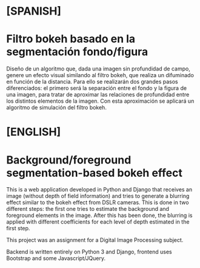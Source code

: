 # [SPANISH]

# Filtro bokeh basado en la segmentación fondo/figura 


Diseño de un algoritmo que, dada una imagen sin profundidad de campo, genere un efecto visual similando al filtro bokeh, que realiza un difuminado en función de la distancia. Para ello se realizarán dos grandes pasos diferenciados: el primero será la separación entre el fondo y la figura de una imagen, para tratar de aproximar las relaciones de profundidad entre los distintos elementos de la imagen. Con esta aproximación se aplicará un algoritmo de simulación del filtro bokeh.


# [ENGLISH]

# Background/foreground segmentation-based bokeh effect

This is a web application developed in Python and Django that receives an image (without depth of field information) and tries to generate a blurring effect similar to the bokeh effect from DSLR cameras. This is done in two different steps: the first one tries to estimate the background and foreground elements in the image. After this has been done, the blurring is applied with different coefficients for each level of depth estimated in the first step.

This project was an assignment for a Digital Image Processing subject.

Backend is written entirely on Python 3 and Django, frontend uses Bootstrap and some Javascript/JQuery.
